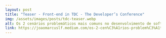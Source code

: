 ```yaml
---
layout: post
title: "Teaser - Front-end in TDC - The Developer’s Conference"
img: /assets/images/posts/tdc-teaser.webp
alt: Os 2 cenários problemáticos mais comuns no desenvolvimento de softwares. Será que você já passou por algum deles?
link: https://joaomarcuslf.medium.com/os-2-cen%C3%A1rios-problem%C3%A1ticos-mais-comuns-no-desenvolvimento-de-softwares-2040a5bcf3b2
---
```

